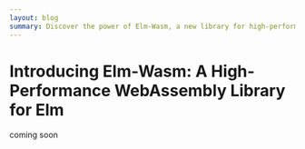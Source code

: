 ```yaml
---
layout: blog
summary: Discover the power of Elm-Wasm, a new library for high-performance WebAssembly programming with the Elm language. In this blog post, we'll dive into the origins of Elm-Wasm, explore its unique features and benefits, and show you how it can be used beyond the context of Micro Elm. Whether you're a seasoned developer or just starting out, you won't want to miss this exciting new tool for building fast, efficient, and scalable applications.
---
```

# Introducing Elm-Wasm: A High-Performance WebAssembly Library for Elm

coming soon
